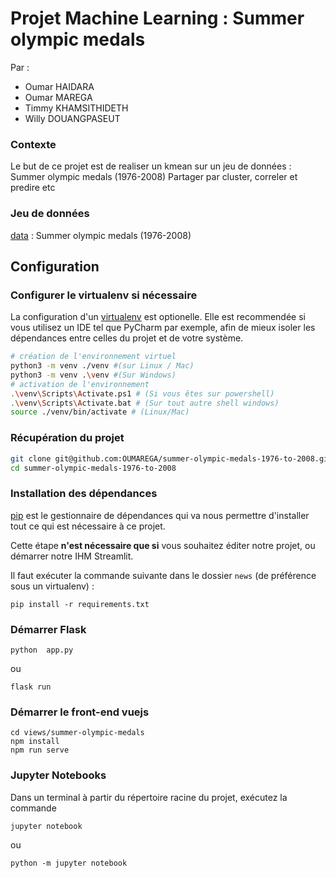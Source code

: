 # Projet Machine Learning : Summer olympic medals

Par :
- Oumar HAIDARA
- Oumar MAREGA
- Timmy KHAMSITHIDETH
- Willy DOUANGPASEUT

### Contexte
Le but de ce projet est de realiser un kmean sur un jeu de données : Summer olympic medals (1976-2008)
Partager par cluster, correler et predire etc
### Jeu de données

[data](https://www.kaggle.com/divyansh22/summer-olympics-medals) : Summer olympic medals (1976-2008)

## Configuration

### Configurer le virtualenv si nécessaire
    
La configuration d'un [virtualenv](https://virtualenv.pypa.io/en/stable/) est optionelle. Elle est recommendée si vous utilisez un IDE tel que PyCharm par exemple, afin de mieux isoler les dépendances entre celles du projet et de votre système. 
```sh
# création de l'environnement virtuel
python3 -m venv ./venv #(sur Linux / Mac)
python3 -m venv .\venv #(Sur Windows)
# activation de l'environnement
.\venv\Scripts\Activate.ps1 # (Si vous êtes sur powershell)
.\venv\Scripts\Activate.bat # (Sur tout autre shell windows)
source ./venv/bin/activate # (Linux/Mac) 
```

### Récupération du projet

```sh
git clone git@github.com:OUMAREGA/summer-olympic-medals-1976-to-2008.git
cd summer-olympic-medals-1976-to-2008
```

### Installation des dépendances
[pip](https://pypi.python.org/pypi/pip) est le gestionnaire de dépendances qui
va nous permettre d'installer tout ce qui est nécessaire à ce projet.

Cette étape **n'est nécessaire que si** vous souhaitez éditer notre projet, ou démarrer notre IHM Streamlit.

Il faut exécuter la commande suivante dans le dossier `news` (de préférence sous un virtualenv) :

`pip install -r requirements.txt`

### Démarrer Flask

```
python	app.py
```

ou

```
flask run
```

### Démarrer le front-end vuejs

```
cd views/summer-olympic-medals
npm install
npm run serve
```

### Jupyter Notebooks

Dans un terminal à partir du répertoire racine du projet, exécutez la commande

```
jupyter notebook
```
ou
```
python -m jupyter notebook
```